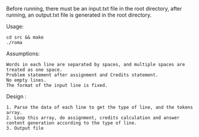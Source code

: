 

Before running, there must be an input.txt file in the root directory, after running, an output.txt file is generated in the root directory.

Usage:

	cd src && make
	./roma


Assumptions: 

    Words in each line are separated by spaces, and multiple spaces are treated as one space.
    Problem statement after assignment and Credits statement.
    No empty lines.
    The format of the input line is fixed.


Design :

    1. Parse the data of each line to get the type of line, and the tokens array.
    2. Loop this array, do assignment, credits calculation and answer content generation according to the type of line.
    3. Output file


